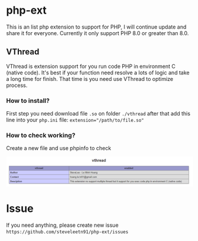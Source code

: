# php-ext
This is an list php extension to support for PHP, I will continue update and share it for everyone. Currently it only support PHP 8.0 or greater than 8.0.

## VThread 

VThread is extension support for you run code PHP in environment C (native code). It's best if your function need resolve a lots of logic and take a long time for finish. That time is you need use VThread to optimize process.

### How to install? 

First step you need download file `.so` on folder `./vthread` after that add this line into your `php.ini` file: 
    `extension="/path/to/file.so"`

### How to check working? 
Create a new file and use phpinfo to check

![alt text](https://github.com/steveleetn91/php-ext/blob/dev/document/phpinfo.PNG?raw=true)


# Issue 

If you need anything, please create new issue `https://github.com/steveleetn91/php-ext/issues`


